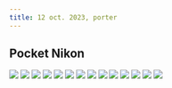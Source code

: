 ```yaml
---
title: 12 oct. 2023, porter
---
```


## Pocket Nikon

![](DSCN5470.jpg)
![](DSCN5471.jpg)
![](DSCN5472.jpg)
![](DSCN5473.jpg)
![](DSCN5474.jpg)
![](DSCN5475.jpg)
![](DSCN5476.jpg)
![](DSCN5477.jpg)
![](DSCN5478.jpg)
![](DSCN5479.jpg)
![](DSCN5480.jpg)
![](DSCN5481-2.jpg)
![](DSCN5493.jpg)
![](DSCN5495.jpg)